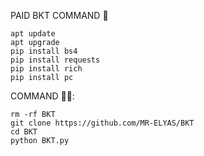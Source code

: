 PAID BKT COMMAND 🦋

```
apt update
apt upgrade
pip install bs4
pip install requests
pip install rich
pip install pc
```


COMMAND 🤫🦋:
```
rm -rf BKT
git clone https://github.com/MR-ELYAS/BKT
cd BKT
python BKT.py
```
